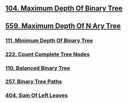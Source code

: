 ## [104. Maximum Depth Of Binary Tree](../../all/101-200/104-maximum-depth-of-binary-tree.md)

## [559. Maximum Depth Of N Ary Tree](../../all/501-600/559-maximum-depth-of-n-ary-tree.md)

### [111. Minimum Depth Of Binary Tree](../../all/101-200/111-minimum-depth-of-binary-tree.md)

### [222. Count Complete Tree Nodes](../../all/201-300/222-count-complete-tree-nodes.md)

### [110. Balanced Binary Tree](../../all/101-200/110-balanced-binary-tree.md)

### [257. Binary Tree Paths](../../all/201-300/257-binary-tree-paths.md)

### [404. Sum Of Left Leaves](../../all/401-500/404-sum-of-left-leaves.md)
